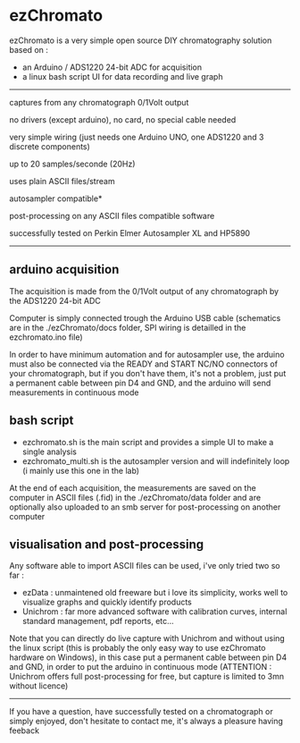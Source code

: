 # ezChromato

ezChromato is a very simple open source DIY chromatography solution based on :

- an Arduino / ADS1220 24-bit ADC for acquisition
- a linux bash script UI for data recording and live graph

---

captures from any chromatograph 0/1Volt output

no drivers (except arduino), no card, no special cable needed

very simple wiring (just needs one Arduino UNO, one ADS1220 and 3 discrete components)

up to 20 samples/seconde (20Hz)

uses plain ASCII files/stream

autosampler compatible*

post-processing on any ASCII files compatible software

successfully tested on Perkin Elmer Autosampler XL and HP5890

---

## arduino acquisition

The acquisition is made from the 0/1Volt output of any chromatograph by the ADS1220 24-bit ADC

Computer is simply connected trough the Arduino USB cable (schematics are in the ./ezChromato/docs folder, SPI wiring is detailled in the ezchromato.ino file)

In order to have minimum automation and for autosampler use, the arduino must also be connected via the READY and START NC/NO connectors of your chromatograph, but if you don't have them, it's not a problem, just put a permanent cable between pin D4 and GND, and the arduino will send measurements in continuous mode

## bash script

- ezchromato.sh is the main script and provides a simple UI to make a single analysis
- ezchromato_multi.sh is the autosampler version and will indefinitely loop (i mainly use this one in the lab)

At the end of each acquisition, the measurements are saved on the computer in ASCII files (.fid) in the ./ezChromato/data folder and are optionally also uploaded to an smb server for post-processing on another computer

## visualisation and post-processing

Any software able to import ASCII files can be used, i've only tried two so far :
 
- ezData : unmaintened old freeware but i love its simplicity, works well to visualize graphs and quickly identify products
- Unichrom : far more advanced software with calibration curves, internal standard management, pdf reports, etc...

Note that you can directly do live capture with Unichrom and without using the linux script (this is probably the only easy way to use ezChromato hardware on Windows), in this case put a permanent cable between pin D4 and GND, in order to put the arduino in continuous mode (ATTENTION : Unichrom offers full post-processing for free, but capture is limited to 3mn without licence)

---

If you have a question, have successfully tested on a chromatograph or simply enjoyed, don't hesitate to contact me, it's always a pleasure having feeback
